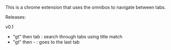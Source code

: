 This is a chrome extension that uses the omnibox to navigate between tabs.


Releases:

v0.1

* "gt" then tab : search through tabs using title match
* "gt" then - : goes to the last tab
